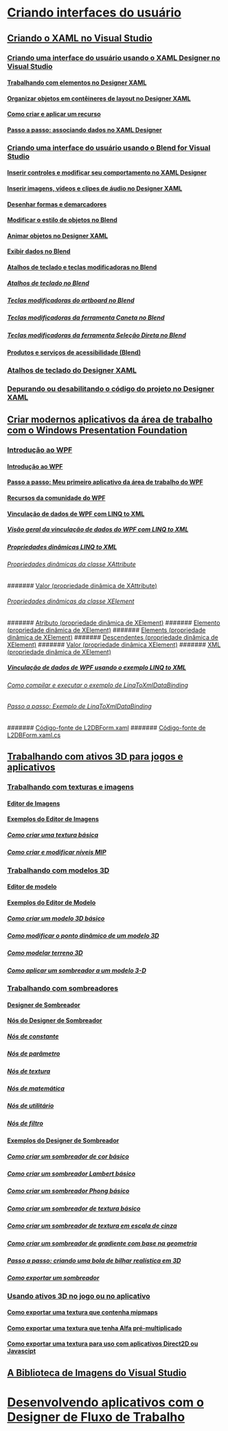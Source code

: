 # [Criando interfaces do usuário](designing-user-interfaces.md)
## [Criando o XAML no Visual Studio](designing-xaml-in-visual-studio.md)
### [Criando uma interface do usuário usando o XAML Designer no Visual Studio](creating-a-ui-by-using-xaml-designer-in-visual-studio.md)
#### [Trabalhando com elementos no Designer XAML](working-with-elements-in-xaml-designer.md)
#### [Organizar objetos em contêineres de layout no Designer XAML](organize-objects-into-layout-containers-in-xaml-designer.md)
#### [Como criar e aplicar um recurso](how-to-create-and-apply-a-resource.md)
#### [Passo a passo: associando dados no XAML Designer](walkthrough-binding-to-data-in-xaml-designer.md)
### [Criando uma interface do usuário usando o Blend for Visual Studio](creating-a-ui-by-using-blend-for-visual-studio.md)
#### [Inserir controles e modificar seu comportamento no XAML Designer](insert-controls-and-modify-their-behavior-in-xaml-designer.md)
#### [Inserir imagens, vídeos e clipes de áudio no Designer XAML](insert-images-videos-and-audio-clips-in-xaml-designer.md)
#### [Desenhar formas e demarcadores](draw-shapes-and-paths.md)
#### [Modificar o estilo de objetos no Blend](modify-the-style-of-objects-in-blend.md)
#### [Animar objetos no Designer XAML](animate-objects-in-xaml-designer.md)
#### [Exibir dados no Blend](display-data-in-blend.md)
#### [Atalhos de teclado e teclas modificadoras no Blend](keyboard-shortcuts-and-modifier-keys-in-blend.md)
##### [Atalhos de teclado no Blend](keyboard-shortcuts-in-blend.md)
##### [Teclas modificadoras do artboard no Blend](artboard-modifier-keys-in-blend.md)
##### [Teclas modificadoras da ferramenta Caneta no Blend](pen-tool-modifier-keys-in-blend.md)
##### [Teclas modificadoras da ferramenta Seleção Direta no Blend](direct-selection-tool-modifier-keys-in-blend.md)
#### [Produtos e serviços de acessibilidade (Blend)](accessibility-products-and-services-blend.md)
### [Atalhos de teclado do Designer XAML](keyboard-shortcuts-for-xaml-designer.md)
### [Depurando ou desabilitando o código do projeto no Designer XAML](debugging-or-disabling-project-code-in-xaml-designer.md)
## [Criar modernos aplicativos da área de trabalho com o Windows Presentation Foundation](create-modern-desktop-applications-with-windows-presentation-foundation.md)
### [Introdução ao WPF](getting-started-with-wpf.md)
#### [Introdução ao WPF](introduction-to-wpf.md)
#### [Passo a passo: Meu primeiro aplicativo da área de trabalho do WPF](walkthrough-my-first-wpf-desktop-application2.md)
#### [Recursos da comunidade do WPF](wpf-community-resources.md)
#### [Vinculação de dados de WPF com LINQ to XML](wpf-data-binding-with-linq-to-xml.md)
##### [Visão geral da vinculação de dados do WPF com LINQ to XML](wpf-data-binding-with-linq-to-xml-overview.md)
##### [Propriedades dinâmicas LINQ to XML](linq-to-xml-dynamic-properties.md)
###### [Propriedades dinâmicas da classe XAttribute](xattribute-class-dynamic-properties.md)
####### [Valor (propriedade dinâmica de XAttribute)](value-xattribute-dynamic-property.md)
###### [Propriedades dinâmicas da classe XElement](xelement-class-dynamic-properties.md)
####### [Atributo (propriedade dinâmica de XElement)](attribute-xelement-dynamic-property.md)
####### [Elemento (propriedade dinâmica de XElement)](element-xelement-dynamic-property.md)
####### [Elements (propriedade dinâmica de XElement)](elements-xelement-dynamic-property.md)
####### [Descendentes (propriedade dinâmica de XElement)](descendants-xelement-dynamic-property.md)
####### [Valor (propriedade dinâmica XElement)](value-xelement-dynamic-property.md)
####### [XML (propriedade dinâmica de XElement)](xml-xelement-dynamic-property.md)
##### [Vinculação de dados de WPF usando o exemplo LINQ to XML](wpf-data-binding-using-linq-to-xml-example.md)
###### [Como compilar e executar o exemplo de LinqToXmlDataBinding](how-to-build-and-run-the-linqtoxmldatabinding-example.md)
###### [Passo a passo: Exemplo de LinqToXmlDataBinding](walkthrough-linqtoxmldatabinding-example.md)
####### [Código-fonte de L2DBForm.xaml](l2dbform-xaml-source-code.md)
####### [Código-fonte de L2DBForm.xaml.cs](l2dbform-xaml-cs-source-code.md)
## [Trabalhando com ativos 3D para jogos e aplicativos](working-with-3-d-assets-for-games-and-apps.md)
### [Trabalhando com texturas e imagens](working-with-textures-and-images.md)
#### [Editor de Imagens](image-editor.md)
#### [Exemplos do Editor de Imagens](image-editor-examples.md)
##### [Como criar uma textura básica](how-to-create-a-basic-texture.md)
##### [Como criar e modificar níveis MIP](how-to-create-and-modify-mip-levels.md)
### [Trabalhando com modelos 3D](working-with-3-d-models.md)
#### [Editor de modelo](model-editor.md)
#### [Exemplos do Editor de Modelo](model-editor-examples.md)
##### [Como criar um modelo 3D básico](how-to-create-a-basic-3-d-model.md)
##### [Como modificar o ponto dinâmico de um modelo 3D](how-to-modify-the-pivot-point-of-a-3-d-model.md)
##### [Como modelar terreno 3D](how-to-model-3-d-terrain.md)
##### [Como aplicar um sombreador a um modelo 3-D](how-to-apply-a-shader-to-a-3-d-model.md)
### [Trabalhando com sombreadores](working-with-shaders.md)
#### [Designer de Sombreador](shader-designer.md)
#### [Nós do Designer de Sombreador](shader-designer-nodes.md)
##### [Nós de constante](constant-nodes.md)
##### [Nós de parâmetro](parameter-nodes.md)
##### [Nós de textura](texture-nodes.md)
##### [Nós de matemática](math-nodes.md)
##### [Nós de utilitário](utility-nodes.md)
##### [Nós de filtro](filter-nodes.md)
#### [Exemplos do Designer de Sombreador](shader-designer-examples.md)
##### [Como criar um sombreador de cor básico](how-to-create-a-basic-color-shader.md)
##### [Como criar um sombreador Lambert básico](how-to-create-a-basic-lambert-shader.md)
##### [Como criar um sombreador Phong básico](how-to-create-a-basic-phong-shader.md)
##### [Como criar um sombreador de textura básico](how-to-create-a-basic-texture-shader.md)
##### [Como criar um sombreador de textura em escala de cinza](how-to-create-a-grayscale-texture-shader.md)
##### [Como criar um sombreador de gradiente com base na geometria](how-to-create-a-geometry-based-gradient-shader.md)
##### [Passo a passo: criando uma bola de bilhar realística em 3D](walkthrough-creating-a-realistic-3-d-billiard-ball.md)
##### [Como exportar um sombreador](how-to-export-a-shader.md)
### [Usando ativos 3D no jogo ou no aplicativo](using-3-d-assets-in-your-game-or-app.md)
#### [Como exportar uma textura que contenha mipmaps](how-to-export-a-texture-that-contains-mipmaps.md)
#### [Como exportar uma textura que tenha Alfa pré-multiplicado](how-to-export-a-texture-that-has-premultiplied-alpha.md)
#### [Como exportar uma textura para uso com aplicativos Direct2D ou Javascipt](how-to-export-a-texture-for-use-with-direct2d-or-javascipt-apps.md)
## [A Biblioteca de Imagens do Visual Studio](the-visual-studio-image-library.md)
# [Desenvolvendo aplicativos com o Designer de Fluxo de Trabalho](../workflow-designer/developing-applications-with-the-workflow-designer.md)
